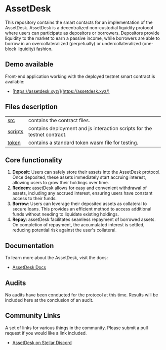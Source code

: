 # AssetDesk

This repository contains the smart contacts for an implementation of the AssetDesk. AssetDesk is a decentralized non-custodial liquidity protocol where users can participate as depositors or borrowers. Depositors provide liquidity to the market to earn a passive income, while borrowers are able to borrow in an overcollateralized (perpetually) or undercollateralized (one-block liquidity) fashion.

## Demo available

Front-end application working with the deployed testnet smart contract is available:
* [https://assetdesk.xyz/](https://assetdesk.xyz/)

## Files description

| | |
| --- | ------ |
|[src](./src) | contains the contract files.|
|[scripts](./scripts) | contains deployment and js interaction scripts for the testnet contract.|
|[token](./token) | contains a standard token wasm file for testing.|

## Core functionality

1) **Deposit**: Users can safely store their assets into the AssetDesk protocol. Once deposited, these assets immediately start accruing interest, allowing users to grow their holdings over time.
2) **Redeem**: assetDesk allows for easy and convenient withdrawal of assets, including any accrued interest, ensuring users have constant access to their funds.
3) **Borrow**: Users can leverage their deposited assets as collateral to secure loans. This provides an efficient method to access additional funds without needing to liquidate existing holdings.
4) **Repay**: assetDesk facilitates seamless repayment of borrowed assets. On completion of repayment, the accumulated interest is settled, reducing potential risk against the user's collateral.

## Documentation

To learn more about the AssetDesk, visit the docs:
* [AssetDesk Docs](https://assetdesk.gitbook.io/)

## Audits

No audits have been conducted for the protocol at this time. Results will be included here at the conclusion of an audit.

## Community Links

A set of links for various things in the community. Please submit a pull request if you would like a link included.

* [AssetDesk on Stellar Discord](https://discord.com/channels/897514728459468821/1082054199187083264/threads/1167387469960990750)